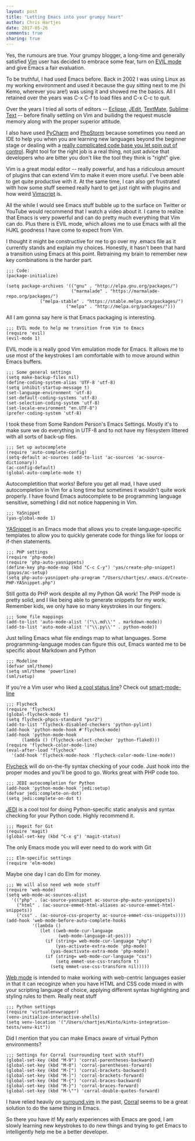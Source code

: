 ```yaml
---
layout: post
title: "Letting Emacs into your grumpy heart"
author: Chris Hartjes
date: 2017-05-26
comments: true
sharing: true
---
```

Yes, the rumours are true. Your grumpy blogger, a long-time and generally
satisfied [Vim](https://vim.org) user has decided to embrace some fear,
turn on [EVIL mode](https://www.emacswiki.org/emacs/Evil) and give Emacs
a fair evaluation.

To be truthful, I had used Emacs before. Back in 2002 I was using Linux as
my working environment and used it because the guy sitting next to me
(hi Kemo, wherever you are!) was using it and showed me the basics. All I
retained over the years was C-x C-f to load files and C-x C-c to quit.

Over the years I tried all sorts of editors -- [Eclipse](https://www.eclipse.org/),
[JEdit](http://jedit.org/), [TextMate](https://macromates.com/), [Sublime Text](https://www.sublimetext.com/) --
before finally settling on Vim and builidng the request muscle memory along
with the proper superior attitude.

I also have used [PyCharm](https://www.jetbrains.com/pycharm/) and [PhpStorm](https://www.jetbrains.com/phpstorm/)
because sometimes you need an IDE to help you when you are learning new languages
beyond the beginner stage or dealing with a [really complicated code base you let spin out of control](https://github.com/opencfp/opencfp).
Right tool for the right job is a real thing, not just advice that developers
who are bitter you don't like the tool they think is "right" give.

Vim is a great modal editor -- really powerful, and has a ridiculous amount
of plugins that can extend Vim to make it even more useful. I've been able
to get quite productive with it. At the same time, I can also get frustrated
with how some stuff seemed really hard to get just right with plugins and
how weird [Vimscript](http://learnvimscriptthehardway.stevelosh.com/) is.

All the while I would see Emacs stuff bubble up to the surface on Twitter or
YouTube would recommend that I watch a video about it. I came to realize that
Emacs is very powerful and can do pretty much everything that Vim can do.
Plus there is EVIL mode, which allows me to use Emacs with all the HJKL goodness
I have come to expect from Vim.

I thought it might be constructive for me to go over my .emacs file as it
currently stands and explain my choices. Honestly, it hasn't been that hard a
transition using Emacs at this point. Retraining my brain to remember new
key combinations is the harder part.

```
;;; Code:
(package-initialize)

(setq package-archives '(("gnu" . "http://elpa.gnu.org/packages/")
                         ("marmalade" . "https://marmalade-repo.org/packages/")
			 ("melpa-stable" . "https://stable.melpa.org/packages/")
                       ("melpa" . "http://melpa.org/packages/")))
```

All I am gonna say here is that Emacs packaging is interesting.

```
;;; EVIL mode to help me transition from Vim to Emacs
(require 'evil)
(evil-mode 1)
```

EVIL mode is a really good Vim emulation mode for Emacs. It allows me to
use most of the keystrokes I am comfortable with to move around within
Emacs buffers.

```
;;; Some general settings
(setq make-backup-files nil)
(define-coding-system-alias 'UTF-8 'utf-8)
(setq inhibit-startup-message t)
(set-language-environment 'utf-8)
(set-default-coding-systems 'utf-8)
(set-selection-coding-system 'utf-8)
(set-locale-environment "en.UTF-8")
(prefer-coding-system 'utf-8)
```

I took these from Some Random Person's Emacs Settings. Mostly it's to make
sure we do everything in UTF-8 and to not have my filesystem littered with
all sorts of back-up files.

```
;;; Set up autocomplete
(require 'auto-complete-config)
(setq-default ac-sources (add-to-list 'ac-sources 'ac-source-dictionary))
(ac-config-default)
(global-auto-complete-mode t)
```

Autocompletition that works! Before you get all mad, I have used autocompletion
in Vim for a long time but sometimes it wouldn't quite work properly. I have found
Emacs autocomplete to be programming language sensitive, something I did not notice happening
in Vim.

```
;;; YaSnippet
(yas-global-mode 1)
```

[YASnippet](https://www.emacswiki.org/emacs/Yasnippet) is an Emacs mode that allows
you to create language-specific templates to allow you to quickly generate code for
things like for loops or if-then statements.

```
;;; PHP settings
(require 'php-mode)
(require 'php-auto-yasnippets)
(define-key php-mode-map (kbd "C-c C-y") 'yas/create-php-snippet)
(payas/ac-setup)
(setq php-auto-yasnippet-php-program "/Users/chartjes/.emacs.d/Create-PHP-YASnippet.php")
```

Still gotta do PHP work despite all my Python QA work! The PHP mode is pretty solid,
and I like being able to generate snippets for my work. Remember kids, we only have so
many keystrokes in our fingers.

```
;;; Some file mappings
(add-to-list 'auto-mode-alist '("\\.md\\'" . markdown-mode))
(add-to-list 'auto-mode-alist '("\\.py\\'" . python-mode))
```

Just telling Emacs what file endings map to what languages. Some programming-language
modes can figure this out, Emacs wanted me to be specific about Markdown and Python

```
;;; Modeline
(defvar sml/theme)
(setq sml/theme 'powerline)
(sml/setup)
```

If you're a Vim user who liked [a cool status line](https://github.com/Lokaltog/vim-powerline)?
Check out [smart-mode-line](https://github.com/Malabarba/smart-mode-line/)

```
;;; Flycheck
(require 'flycheck)
(global-flycheck-mode t)
(setq flycheck-phpcs-standard "psr2")
(add-to-list 'flycheck-disabled-checkers 'python-pylint)
(add-hook 'python-mode-hook #'flycheck-mode)
(add-hook 'python-mode-hook
	  (lambda () (flycheck-select-checker 'python-flake8)))
(require 'flycheck-color-mode-line)
(eval-after-load "flycheck"
  '(add-hook 'flycheck-mode-hook 'flycheck-color-mode-line-mode))
```

[Flycheck](https://github.com/flycheck/flycheck) will do on-the-fly syntax checking
of your code. Just hook into the proper modes and you'll be good to go. Works great
with PHP code too.

```
;;; JEDI autocompletion for Python
(add-hook 'python-mode-hook 'jedi:setup)
(defvar jedi:complete-on-dot)
(setq jedi:complete-on-dot t)
```

[JEDI](https://github.com/davidhalter/jedi) is a cool tool for doing Python-specific
static analysis and syntax checking for your Python code. Highly recommend it.

```
;;; Mageit for Git
(require 'magit)
(global-set-key (kbd "C-x g") 'magit-status)
```

The only Emacs mode you will ever need to do work with Git

```
;;; Elm-specific settings
(require 'elm-mode)
```

Maybe one day I can do Elm for money.

```
;;; We will also need web mode stuff
(require 'web-mode)
(setq web-mode-ac-sources-alist
  '(("php" . (ac-source-yasnippet ac-source-php-auto-yasnippets))
    ("html" . (ac-source-emmet-html-aliases ac-source-emmet-html-snippets))
    ("css" . (ac-source-css-property ac-source-emmet-css-snippets))))
(add-hook 'web-mode-before-auto-complete-hooks
          '(lambda ()
             (let ((web-mode-cur-language
                    (web-mode-language-at-pos)))
               (if (string= web-mode-cur-language "php")
                   (yas-activate-extra-mode 'php-mode)
                 (yas-deactivate-extra-mode 'php-mode))
               (if (string= web-mode-cur-language "css")
                   (setq emmet-use-css-transform t)
                 (setq emmet-use-css-transform nil)))))
```

[Web mode](http://web-mode.org/) is intended to make working with web-centric
languages easier in that it can recoginze when you have HTML and CSS code
mixed in with your scripting language of choice, applying different syntax
highlighting and styling rules to them. Really neat stuff

```
;;; Python settings
(require 'virtualenvwrapper)
(venv-initialize-interactive-shells)
(setq venv-location '("/Users/chartjes/Kinto/kinto-integration-tests/venv-kit"))
```

Did I mention that you can make Emacs aware of virtual Python environments?

```
;;; Settings for Corral (surrounding text with stuff)
(global-set-key (kbd "M-9") 'corral-parentheses-backward)
(global-set-key (kbd "M-0") 'corral-parentheses-forward)
(global-set-key (kbd "M-[") 'corral-brackets-backward)
(global-set-key (kbd "M-]") 'corral-brackets-forward)
(global-set-key (kbd "M-{") 'corral-braces-backward)
(global-set-key (kbd "M-}") 'corral-braces-forward)
(global-set-key (kbd "M-\"") 'corral-double-quotes-forward)
```

I have relied heavily on [surround.vim](https://github.com/tpope/vim-surround) in the past,
[Corral](https://github.com/nivekuil/corral) seems to be a great solution to do the same thing in Emacs.

So there you have it! My early experiences with Emacs are good, I am slowly learning
new keystrokes to do new things and trying to get Emacs to intelligently help me be
a better developer.
